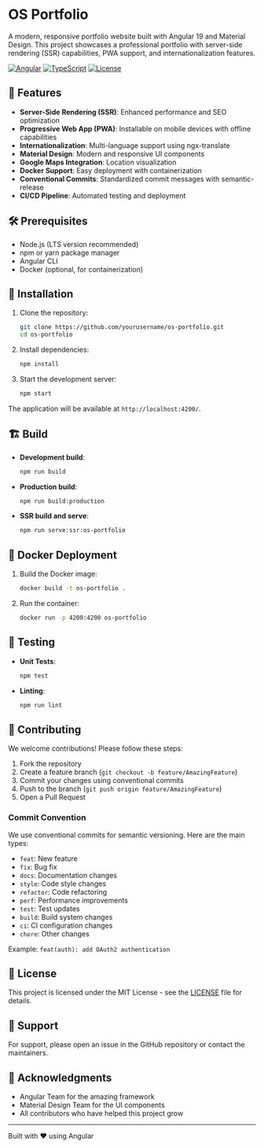 # OS Portfolio

A modern, responsive portfolio website built with Angular 19 and Material Design. This project showcases a professional portfolio with server-side rendering (SSR) capabilities, PWA support, and internationalization features.

[![Angular](https://img.shields.io/badge/Angular-19.0.1-red)](https://angular.io/)
[![TypeScript](https://img.shields.io/badge/TypeScript-5.5.4-blue)](https://www.typescriptlang.org/)
[![License](https://img.shields.io/badge/License-MIT-green)](LICENSE)

## 🚀 Features

- **Server-Side Rendering (SSR)**: Enhanced performance and SEO optimization
- **Progressive Web App (PWA)**: Installable on mobile devices with offline capabilities
- **Internationalization**: Multi-language support using ngx-translate
- **Material Design**: Modern and responsive UI components
- **Google Maps Integration**: Location visualization
- **Docker Support**: Easy deployment with containerization
- **Conventional Commits**: Standardized commit messages with semantic-release
- **CI/CD Pipeline**: Automated testing and deployment

## 🛠️ Prerequisites

- Node.js (LTS version recommended)
- npm or yarn package manager
- Angular CLI
- Docker (optional, for containerization)

## 🔧 Installation

1. Clone the repository:

   ```bash
   git clone https://github.com/yourusername/os-portfolio.git
   cd os-portfolio
   ```

2. Install dependencies:

   ```bash
   npm install
   ```

3. Start the development server:
   ```bash
   npm start
   ```

The application will be available at `http://localhost:4200/`.

## 🏗️ Build

- **Development build**:

  ```bash
  npm run build
  ```

- **Production build**:

  ```bash
  npm run build:production
  ```

- **SSR build and serve**:
  ```bash
  npm run serve:ssr:os-portfolio
  ```

## 🐳 Docker Deployment

1. Build the Docker image:

   ```bash
   docker build -t os-portfolio .
   ```

2. Run the container:
   ```bash
   docker run -p 4200:4200 os-portfolio
   ```

## 🧪 Testing

- **Unit Tests**:

  ```bash
  npm test
  ```

- **Linting**:
  ```bash
  npm run lint
  ```

## 📝 Contributing

We welcome contributions! Please follow these steps:

1. Fork the repository
2. Create a feature branch (`git checkout -b feature/AmazingFeature`)
3. Commit your changes using conventional commits
4. Push to the branch (`git push origin feature/AmazingFeature`)
5. Open a Pull Request

### Commit Convention

We use conventional commits for semantic versioning. Here are the main types:

- `feat`: New feature
- `fix`: Bug fix
- `docs`: Documentation changes
- `style`: Code style changes
- `refactor`: Code refactoring
- `perf`: Performance improvements
- `test`: Test updates
- `build`: Build system changes
- `ci`: CI configuration changes
- `chore`: Other changes

Example: `feat(auth): add OAuth2 authentication`

## 📄 License

This project is licensed under the MIT License - see the [LICENSE](LICENSE) file for details.

## 🤝 Support

For support, please open an issue in the GitHub repository or contact the maintainers.

## 🙏 Acknowledgments

- Angular Team for the amazing framework
- Material Design Team for the UI components
- All contributors who have helped this project grow

---

Built with ❤️ using Angular
